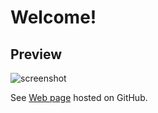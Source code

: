 # Welcome!


## Preview

![screenshot](https://raw.githubusercontent.com/pemtr2019/hw/master/pics/campus1.jpg)    

See [Web page](https://pemtr2019.github.io/) hosted on GitHub.

